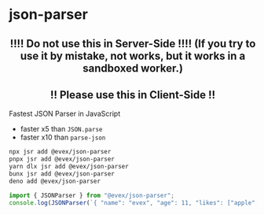 # json-parser

<center>
  <h2>‼‼ Do not use this in Server-Side ‼‼ (If you try to use it by mistake, not works, but it works in a sandboxed worker.)</h2>
</center>
<center>
  <h2>‼ Please use this in Client-Side ‼</h2>
</center>

Fastest JSON Parser in JavaScript

- faster x5 than `JSON.parse`
- faster x10 than `parse-json`

```bash
npx jsr add @evex/json-parser
pnpx jsr add @evex/json-parser
yarn dlx jsr add @evex/json-parser
bunx jsr add @evex/json-parser
deno add @evex/json-parser
```

```ts
import { JSONParser } from "@evex/json-parser";
console.log(JSONParser(`{ "name": "evex", "age": 11, "likes": ["apple", "banana"], "isMan": true }`));
```
